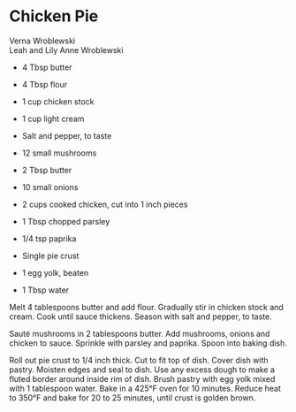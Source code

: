 # Chicken Pie

Verna Wroblewski<br/>
Leah and Lily Anne Wroblewski

- 4 Tbsp butter
- 4 Tbsp flour
- 1 cup chicken stock
- 1 cup light cream
- Salt and pepper, to taste
- 12 small mushrooms
- 2 Tbsp butter
- 10 small onions

- 2 cups cooked chicken, cut into 1 inch pieces
- 1 Tbsp chopped parsley
- 1/4 tsp paprika
- Single pie crust
- 1 egg yolk, beaten
- 1 Tbsp water

Melt 4 tablespoons butter and add flour. Gradually stir in chicken stock and cream. Cook until sauce thickens. Season with salt and pepper, to taste.

Sauté mushrooms in 2 tablespoons butter. Add mushrooms, onions and chicken to sauce. Sprinkle with parsley and paprika. Spoon into baking dish.

Roll out pie crust to 1/4 inch thick. Cut to fit top of dish. Cover dish with pastry. Moisten edges and seal to dish. Use any excess dough to make a fluted border around inside rim of dish. Brush pastry with egg yolk mixed with 1 tablespoon water. Bake in a 425°F oven for 10 minutes.  Reduce heat to 350°F and bake for 20 to 25 minutes, until crust is golden brown.